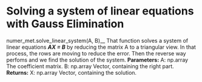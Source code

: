 # Solving a system of linear equations with Gauss Elimination
numer_met.solve_linear_system(A, B)__
That function solves a system of linear equations ***AX = B*** by reducing the matrix A to a triangular view. In that process, the rows are moving to reduce the error. Then the reverse way perfoms and we find the solution of the system.
**Parameters:**  A: np.array
                 The coefficient matrix.
                 B: np.array
                 Vector, containing the right part.
**Returns:**  X: np.array
              Vector, containing the solution.
